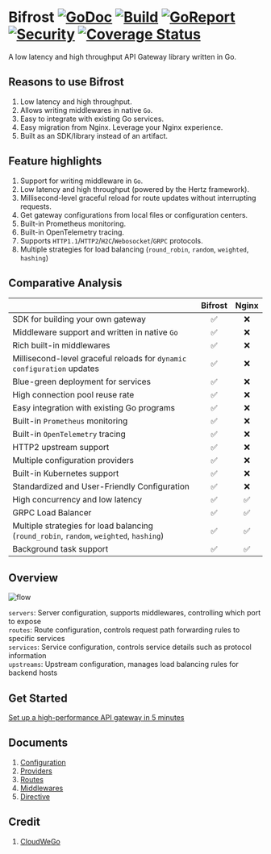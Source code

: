 # Bifrost [![GoDoc][doc-img]][doc] [![Build][ci-img]][ci] [![GoReport][report-img]][report] [![Security][security-img]][security] [![Coverage Status][cov-img]][cov]

A low latency and high throughput API Gateway library written in Go.

## Reasons to use Bifrost

1. Low latency and high throughput.
1. Allows writing middlewares in native `Go`.
1. Easy to integrate with existing Go services.
1. Easy migration from Nginx. Leverage your Nginx experience.
1. Built as an SDK/library instead of an artifact.

## Feature highlights

1. Support for writing middleware in `Go`.
1. Low latency and high throughput (powered by the Hertz framework).
1. Millisecond-level graceful reload for route updates without interrupting requests.
1. Get gateway configurations from local files or configuration centers.
1. Built-in Prometheus monitoring.
1. Built-in OpenTelemetry tracing.
1. Supports `HTTP1.1`/`HTTP2`/`H2C`/`Webosocket`/`GRPC` protocols.
1. Multiple strategies for load balancing (`round_robin`, `random`, `weighted`, `hashing`)

## Comparative Analysis

|                                                                                         | Bifrost | Nginx |
| :-------------------------------------------------------------------------------------- | :-----: | :---: |
| SDK for building your own gateway                                                       |   ✅    |  ❌   |
| Middleware support and written in native `Go`                                           |   ✅    |  ❌   |
| Rich built-in middlewares                                                               |   ✅    |  ❌   |
| Millisecond-level graceful reloads for `dynamic configuration` updates                  |   ✅    |  ❌   |
| Blue-green deployment for services                                                      |   ✅    |  ❌   |
| High connection pool reuse rate                                                         |   ✅    |  ❌   |
| Easy integration with existing Go programs                                              |   ✅    |  ❌   |
| Built-in `Prometheus` monitoring                                                        |   ✅    |  ❌   |
| Built-in `OpenTelemetry` tracing                                                        |   ✅    |  ❌   |
| HTTP2 upstream support                                                                  |   ✅    |  ❌   |
| Multiple configuration providers                                                        |   ✅    |  ❌   |
| Built-in Kubernetes support                                                             |   ✅    |  ❌   |
| Standardized and User-Friendly Configuration                                            |   ✅    |  ❌   |
| High concurrency and low latency                                                        |   ✅    |  ✅   |
| GRPC Load Balancer                                                                      |   ✅    |  ✅   |
| Multiple strategies for load balancing (`round_robin`, `random`, `weighted`, `hashing`) |   ✅    |  ✅   |
| Background task support                                                                 |   ✅    |  ✅   |

## Overview

![flow](/docs/images/bifrost_arch.png)

`servers`: Server configuration, supports middlewares, controlling which port to expose \
`routes`: Route configuration, controls request path forwarding rules to specific services \
`services`: Service configuration, controls service details such as protocol information \
`upstreams`: Upstream configuration, manages load balancing rules for backend hosts

## Get Started

[Set up a high-performance API gateway in 5 minutes](/docs/get_started.md)

## Documents

1. [Configuration](./docs/configuration.md)
1. [Providers](./docs/providers.md)
1. [Routes](./docs/routes.md)
1. [Middlewares](./docs/middlewares.md)
1. [Directive](./docs/directive.md)

## Credit

1. [CloudWeGo](https://www.cloudwego.io/)

[doc-img]: https://godoc.org/github.com/nite-coder/bifrost?status.svg
[doc]: https://pkg.go.dev/github.com/nite-coder/bifrost?tab=doc
[ci-img]: https://github.com/nite-coder/bifrost/actions/workflows/build.yml/badge.svg
[ci]: https://github.com/nite-coder/bifrost/actions
[report-img]: https://goreportcard.com/badge/github.com/nite-coder/bifrost
[report]: https://goreportcard.com/report/github.com/nite-coder/bifrost
[security-img]: https://github.com/nite-coder/bifrost/actions/workflows/codeql-analysis.yml/badge.svg
[security]: https://github.com/nite-coder/bifrost/security
[cov-img]: https://codecov.io/github/nite-coder/bifrost/graph/badge.svg
[cov]: https://codecov.io/github/nite-coder/bifrost
